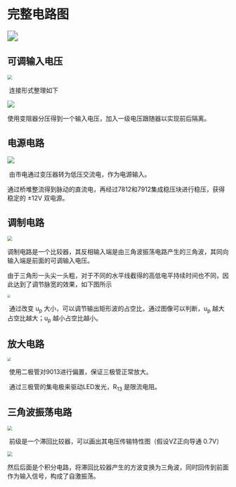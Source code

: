 # 完整电路图

<img src="总电路.png" style="zoom:150%;" />

## 可调输入电压

<img src="给定电路.png" style="zoom: 67%;" />

​		连接形式整理如下

![](input.jpg)

​		使用变阻器分压得到一个输入电压，加入一级电压跟随器以实现前后隔离。



## 电源电路

![](电源电路.png)

​		由市电通过变压器转为低压交流电，作为电源输入。

​		通过桥堆整流得到脉动的直流电，再经过7812和7912集成稳压块进行稳压，获得稳定的 $\pm 12 \mathrm V$ 双电源。



## 调制电路

<img src="调制电路.png" style="zoom:67%;" />

​		调制电路是一个比较器，其反相输入端是由三角波振荡电路产生的三角波，其同向输入端是前面的可调输入电压。

​		由于三角形一头尖一头粗，对于不同的水平线截得的高低电平持续时间也不同，因此达到了调节脉宽的效果，如下图所示

<img src="比较调制.jpg" style="zoom: 43%;" />

​		通过改变 $\mathrm{u_p}$ 大小，可以调节输出矩形波的占空比，通过图像可以判断，$\mathrm{u_p}$ 越大占空比越大；$\mathrm{u_p}$ 越小占空比越小。

## 放大电路

<img src="放大电路.png" style="zoom:50%;" />

​		使用二极管对9013进行偏置，保证三极管正常放大。

​		通过三极管的集电极来驱动LED发光，$\mathrm R_{13}$ 是限流电阻。

## 三角波振荡电路

<img src="振荡电路.png" style="zoom: 67%;" />

​		前级是一个滞回比较器，可以画出其电压传输特性图（假设VZ正向导通 $0.7\mathrm V$）

<img src="transmiGraph.jpg" style="zoom: 67%;" />

​		然后后面是个积分电路，将滞回比较器产生的方波变换为三角波，同时回传到前面作为输入信号，构成了自激振荡。